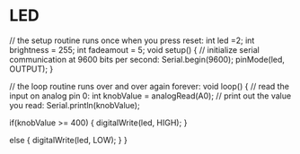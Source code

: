 # LED
// the setup routine runs once when you press reset:
int led =2;
int brightness = 255;
int fadeamout = 5;
void setup() {
  // initialize serial communication at 9600 bits per second:
  Serial.begin(9600);
  pinMode(led, OUTPUT);
}

// the loop routine runs over and over again forever:
void loop() {
  // read the input on analog pin 0:
  int knobValue = analogRead(A0);
   // print out the value you read:
  Serial.println(knobValue);

 if(knobValue >= 400)
 {
  digitalWrite(led, HIGH);
 }

 else {
  digitalWrite(led, LOW);
 }
}
